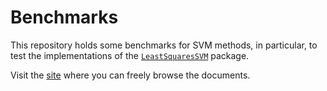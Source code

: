 # Benchmarks

This repository holds some benchmarks for SVM methods, in particular, to test
the implementations of the [`LeastSquaresSVM`](https://github.com/edwinb-ai/LeastSquaresSVM)
package.

Visit the [site](https://edwinb-ai.github.io/LSSVM-benchmarks/) where you can freely browse
the documents.
